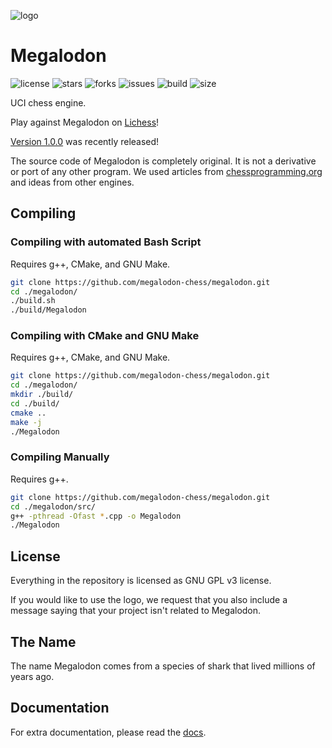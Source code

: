![logo](https://raw.githubusercontent.com/megalodon-chess/megalodon/main/logo/logo_widescreen_light.png)

# Megalodon

![license](https://img.shields.io/github/license/megalodon-chess/megalodon)
![stars](https://img.shields.io/github/stars/megalodon-chess/megalodon)
![forks](https://img.shields.io/github/forks/megalodon-chess/megalodon)
![issues](https://img.shields.io/github/issues/megalodon-chess/megalodon)
![build](https://img.shields.io/github/workflow/status/megalodon-chess/megalodon/CI)
![size](https://img.shields.io/github/repo-size/megalodon-chess/megalodon)

UCI chess engine.

Play against Megalodon on [Lichess][lichess]!

[Version 1.0.0][latest] was recently released!

The source code of Megalodon is completely original. It is not a derivative or port of any other program.
We used articles from [chessprogramming.org](https://chessprogramming.org) and ideas from other engines.

## Compiling

### Compiling with automated Bash Script

Requires g++, CMake, and GNU Make.

``` bash
git clone https://github.com/megalodon-chess/megalodon.git
cd ./megalodon/
./build.sh
./build/Megalodon
```

### Compiling with CMake and GNU Make

Requires g++, CMake, and GNU Make.

``` bash
git clone https://github.com/megalodon-chess/megalodon.git
cd ./megalodon/
mkdir ./build/
cd ./build/
cmake ..
make -j
./Megalodon
```

### Compiling Manually

Requires g++.

``` bash
git clone https://github.com/megalodon-chess/megalodon.git
cd ./megalodon/src/
g++ -pthread -Ofast *.cpp -o Megalodon
./Megalodon
```

## License

Everything in the repository is licensed as GNU GPL v3 license.

If you would like to use the logo, we request that you also include a message
saying that your project isn't related to Megalodon.

## The Name

The name Megalodon comes from a species of shark that lived millions of years ago.

## Documentation

For extra documentation, please read the [docs][docs].

[lichess]: https://lichess.org/@/megalodon-chess
[docs]: https://megalodon-chess.github.io/megalodon/
[latest]: https://github.com/megalodon-chess/megalodon/releases/latest
